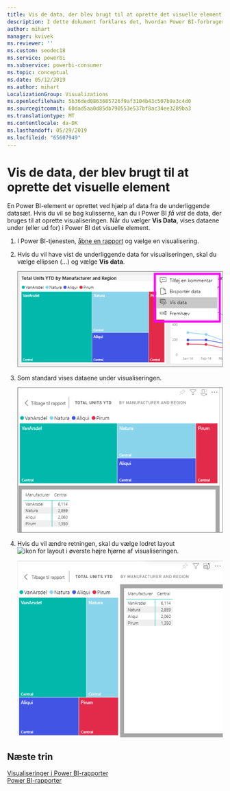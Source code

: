 ```yaml
---
title: Vis de data, der blev brugt til at oprette det visuelle element
description: I dette dokument forklares det, hvordan Power BI-forbrugere kan "få vist" de data, der bruges til at oprette en visualisering.
author: mihart
manager: kvivek
ms.reviewer: ''
ms.custom: seodec18
ms.service: powerbi
ms.subservice: powerbi-consumer
ms.topic: conceptual
ms.date: 05/12/2019
ms.author: mihart
LocalizationGroup: Visualizations
ms.openlocfilehash: 5b36ded0863685726f9af3104b43c507b9a3c4d0
ms.sourcegitcommit: 60dad5aa0d85db790553e537bf8ac34ee3289ba3
ms.translationtype: MT
ms.contentlocale: da-DK
ms.lasthandoff: 05/29/2019
ms.locfileid: "65607949"
---
```

# <a name="show-the-data-that-was-used-to-create-the-visual"></a>Vis de data, der blev brugt til at oprette det visuelle element

En Power BI-element er oprettet ved hjælp af data fra de underliggende datasæt. Hvis du vil se bag kulisserne, kan du i Power BI *få vist* de data, der bruges til at oprette visualiseringen. Når du vælger **Vis Data**, vises dataene under (eller ud for) i Power BI det visuelle element.


1. I Power BI-tjenesten, [åbne en rapport](end-user-report-open.md) og vælge en visualisering.  
2. Hvis du vil have vist de underliggende data for visualiseringen, skal du vælge ellipsen (...) og vælge **Vis data**.
   
   ![vælg Vis data](./media/end-user-show-data/power-bi-explore-show-data-newer.png)
3. Som standard vises dataene under visualiseringen.
   
   ![visning af visualisering og lodrette data](./media/end-user-show-data/power-bi-show-data-new.png)

4. Hvis du vil ændre retningen, skal du vælge lodret layout ![ikon for layout](media/end-user-show-data/power-bi-vertical-icon-new.png) i øverste højre hjørne af visualiseringen.
   
   ![visning af visualisering og vandrette data](./media/end-user-show-data/power-bi-show-data-rotate.png)

## <a name="next-steps"></a>Næste trin
[Visualiseringer i Power BI-rapporter](../visuals/power-bi-report-visualizations.md)    
[Power BI-rapporter](end-user-reports.md)    

